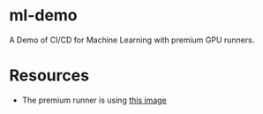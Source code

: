 # ml-demo

A Demo of CI/CD for Machine Learning with premium GPU runners.

# Resources

- The premium runner is using [this image](https://azuremarketplace.microsoft.com/en-us/marketplace/apps/microsoft-dsvm.ubuntu-1804?tab=Overview)

